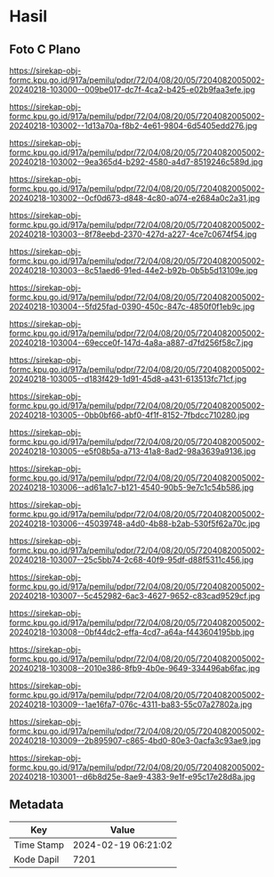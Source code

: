 # Hasil

## Foto C Plano

https://sirekap-obj-formc.kpu.go.id/917a/pemilu/pdpr/72/04/08/20/05/7204082005002-20240218-103000--009be017-dc7f-4ca2-b425-e02b9faa3efe.jpg

https://sirekap-obj-formc.kpu.go.id/917a/pemilu/pdpr/72/04/08/20/05/7204082005002-20240218-103002--1d13a70a-f8b2-4e61-9804-6d5405edd276.jpg

https://sirekap-obj-formc.kpu.go.id/917a/pemilu/pdpr/72/04/08/20/05/7204082005002-20240218-103002--9ea365d4-b292-4580-a4d7-8519246c589d.jpg

https://sirekap-obj-formc.kpu.go.id/917a/pemilu/pdpr/72/04/08/20/05/7204082005002-20240218-103002--0cf0d673-d848-4c80-a074-e2684a0c2a31.jpg

https://sirekap-obj-formc.kpu.go.id/917a/pemilu/pdpr/72/04/08/20/05/7204082005002-20240218-103003--8f78eebd-2370-427d-a227-4ce7c0674f54.jpg

https://sirekap-obj-formc.kpu.go.id/917a/pemilu/pdpr/72/04/08/20/05/7204082005002-20240218-103003--8c51aed6-91ed-44e2-b92b-0b5b5d13109e.jpg

https://sirekap-obj-formc.kpu.go.id/917a/pemilu/pdpr/72/04/08/20/05/7204082005002-20240218-103004--5fd25fad-0390-450c-847c-4850f0f1eb9c.jpg

https://sirekap-obj-formc.kpu.go.id/917a/pemilu/pdpr/72/04/08/20/05/7204082005002-20240218-103004--69ecce0f-147d-4a8a-a887-d7fd256f58c7.jpg

https://sirekap-obj-formc.kpu.go.id/917a/pemilu/pdpr/72/04/08/20/05/7204082005002-20240218-103005--d183f429-1d91-45d8-a431-613513fc71cf.jpg

https://sirekap-obj-formc.kpu.go.id/917a/pemilu/pdpr/72/04/08/20/05/7204082005002-20240218-103005--0bb0bf66-abf0-4f1f-8152-7fbdcc710280.jpg

https://sirekap-obj-formc.kpu.go.id/917a/pemilu/pdpr/72/04/08/20/05/7204082005002-20240218-103005--e5f08b5a-a713-41a8-8ad2-98a3639a9136.jpg

https://sirekap-obj-formc.kpu.go.id/917a/pemilu/pdpr/72/04/08/20/05/7204082005002-20240218-103006--ad61a1c7-b121-4540-90b5-9e7c1c54b586.jpg

https://sirekap-obj-formc.kpu.go.id/917a/pemilu/pdpr/72/04/08/20/05/7204082005002-20240218-103006--45039748-a4d0-4b88-b2ab-530f5f62a70c.jpg

https://sirekap-obj-formc.kpu.go.id/917a/pemilu/pdpr/72/04/08/20/05/7204082005002-20240218-103007--25c5bb74-2c68-40f9-95df-d88f5311c456.jpg

https://sirekap-obj-formc.kpu.go.id/917a/pemilu/pdpr/72/04/08/20/05/7204082005002-20240218-103007--5c452982-6ac3-4627-9652-c83cad9529cf.jpg

https://sirekap-obj-formc.kpu.go.id/917a/pemilu/pdpr/72/04/08/20/05/7204082005002-20240218-103008--0bf44dc2-effa-4cd7-a64a-f443604195bb.jpg

https://sirekap-obj-formc.kpu.go.id/917a/pemilu/pdpr/72/04/08/20/05/7204082005002-20240218-103008--2010e386-8fb9-4b0e-9649-334496ab6fac.jpg

https://sirekap-obj-formc.kpu.go.id/917a/pemilu/pdpr/72/04/08/20/05/7204082005002-20240218-103009--1ae16fa7-076c-4311-ba83-55c07a27802a.jpg

https://sirekap-obj-formc.kpu.go.id/917a/pemilu/pdpr/72/04/08/20/05/7204082005002-20240218-103009--2b895907-c865-4bd0-80e3-0acfa3c93ae9.jpg

https://sirekap-obj-formc.kpu.go.id/917a/pemilu/pdpr/72/04/08/20/05/7204082005002-20240218-103001--d6b8d25e-8ae9-4383-9e1f-e95c17e28d8a.jpg


## Metadata

| Key        | Value               |
| ---------- | ------------------- |
| Time Stamp | 2024-02-19 06:21:02 |
| Kode Dapil | 7201                |



